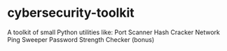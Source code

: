 # cybersecurity-toolkit
A toolkit of small Python utilities like:  Port Scanner  Hash Cracker  Network Ping Sweeper  Password Strength Checker (bonus)
